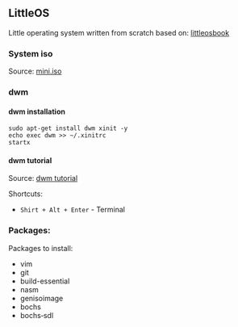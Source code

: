 ## LittleOS
Little operating system written from scratch based on:
[littleosbook](https://github.com/littleosbook/littleosbook/)

### System iso
Source: [mini.iso](http://archive.ubuntu.com/ubuntu/dists/xenial/main/installer-i386/current/images/netboot/mini.iso)

### dwm
#### dwm installation

    sudo apt-get install dwm xinit -y
    echo exec dwm >> ~/.xinitrc
    startx

#### dwm tutorial

Source: [dwm tutorial](http://dwm.suckless.org/tutorial)

Shortcuts:

  + `Shirt + Alt + Enter` - Terminal


### Packages:
Packages to install:

  + vim
  + git
  + build-essential
  + nasm
  + genisoimage
  + bochs
  + bochs‐sdl

